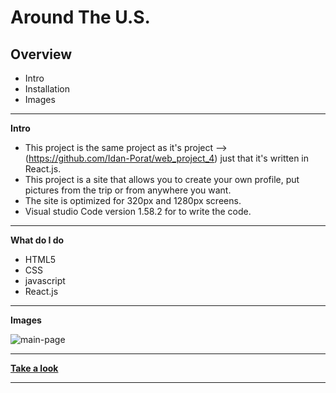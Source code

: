 # Around The U.S.

## Overview

* Intro
* Installation
* Images	

-----------------------------------------------

**Intro**

* This project is the same project as it's project --> (https://github.com/Idan-Porat/web_project_4) just that it's written in React.js.
* This project is a site that allows you to create your own profile, put pictures from the trip or from anywhere you want.
* The site is optimized for 320px and 1280px screens.
* Visual studio Code version 1.58.2 for to write the code.

-----------------------------------------------

**What do I do**

* HTML5 
* CSS 
* javascript
* React.js 
    
-----------------------------------------------

**Images**

![main-page](https://user-images.githubusercontent.com/65240374/130342252-f08cf4f3-fee8-4f12-9ec2-38da1bd6115b.png)

-----------------------------------------------

**[Take a look](https://idan-porat.github.io/around-react/)**

-----------------------------------------------